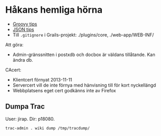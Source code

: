 # Håkans hemliga hörna #


* [Groovy tips](GroovyGroove.md)
* [JSON tips](JsonGroove.md)
* Till `.gitignore` i Grails-projekt: ./plugins/core, ./web-app/WEB-INF/

Att göra:

* Admin-gränssnitten i postxdb och docbox är väldans tillåtande. Kan ändra db.

CAcert:

* Klientcert förnyat 2013-11-11
* Servercert vill de inte förnya med hänvisning till för kort nyckellängd
* Webbplatsens eget cert godkänns inte av Firefox

## Dumpa Trac ##

User: jirap. Dir: p18080.

```
trac-admin . wiki dump /tmp/tracdump/
```


